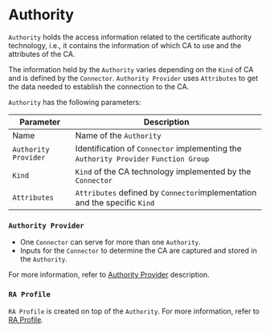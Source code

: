 # Authority

`Authority` holds the access information related to the certificate authority technology, i.e., it contains the information of which CA to use and the attributes of the CA.

The information held by the `Authority` varies depending on the `Kind` of CA and is defined by the `Connector`.
`Authority Provider` uses `Attributes` to get the data needed to establish the connection to the CA.

`Authority` has the following parameters:

| Parameter            | Description                                                                          |
|----------------------|--------------------------------------------------------------------------------------|
| Name                 | Name of the `Authority`                                                              |
| `Authority Provider` | Identification of `Connector` implementing the `Authority Provider` `Function Group` |
| `Kind`               | `Kind` of the CA technology implemented by the `Connector`                           |
| `Attributes`         | `Attributes` defined by `Connector`implementation and the specific `Kind`            |

### `Authority Provider`

- One `Connector` can serve for more than one `Authority`.
- Inputs for the `Connector` to determine the CA are captured and stored in the `Authority`.

For more information, refer to [Authority Provider](../../connectors/description/authority-provider-v2) description.

### `RA Profile`

`RA Profile` is created on top of the `Authority`. For more information, refer to [RA Profile](../ra-profile).
